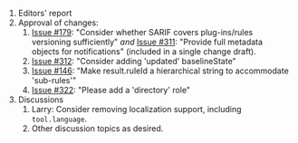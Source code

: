 1. Editors' report
1. Approval of changes:
    1. [Issue #179](https://github.com/oasis-tcs/sarif-spec/issues/179): "Consider whether SARIF covers plug-ins/rules versioning sufficiently"
    _and_ [Issue #311](https://github.com/oasis-tcs/sarif-spec/issues/311): "Provide full metadata objects for notifications"
    (included in a single change draft).
    1. [Issue #312](https://github.com/oasis-tcs/sarif-spec/issues/312): "Consider adding 'updated' baselineState"
    1. [Issue #146](https://github.com/oasis-tcs/sarif-spec/issues/146): "Make result.ruleId a hierarchical string to accommodate 'sub-rules'"
    1. [Issue #322](https://github.com/oasis-tcs/sarif-spec/issues/322): "Please add a 'directory' role"
1. Discussions
    1. Larry: Consider removing localization support, including `tool.language`.
    1. Other discussion topics as desired.
